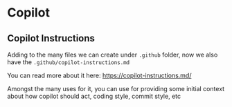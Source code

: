 # Copilot

## Copilot Instructions

Adding to the many files we can create under `.github` folder, now we also have the `.github/copilot-instructions.md`

You can read more about it here: https://copilot-instructions.md/

Amongst the many uses for it, you can use for providing some initial context about how copilot should act, coding style, commit style, etc

